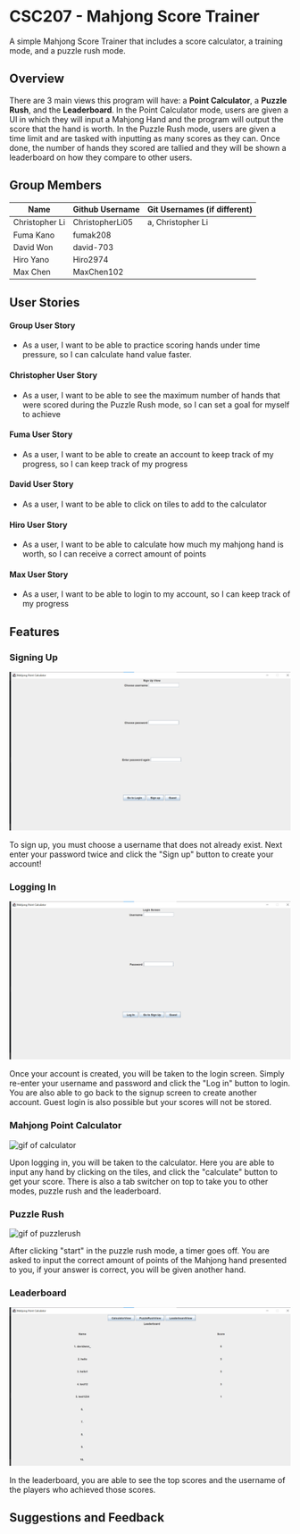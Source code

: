 # CSC207 - Mahjong Score Trainer

A simple Mahjong Score Trainer that includes a score calculator, a training mode, and a puzzle rush mode.

## Overview

There are 3 main views this program will have: a **Point Calculator**, a **Puzzle Rush**, and the **Leaderboard**. In the Point Calculator mode, users are given a UI in which they will input a Mahjong Hand and the program will output the score that the hand is worth. In the Puzzle Rush mode, users are given a time limit and are tasked with inputting as many scores as they can. Once done, the number of hands they scored are tallied and they will be shown a leaderboard on how they compare to other users.

## Group Members

| Name           | Github Username | Git Usernames (if different) |
|----------------|-----------------|------------------------------|
| Christopher Li | ChristopherLi05 | a, Christopher Li            |
| Fuma Kano      | fumak208        |                              |
| David Won      | david-703       |                              |
| Hiro Yano      | Hiro2974        |                              |
| Max Chen       | MaxChen102      |                              |

## User Stories

#### Group User Story
- As a user, I want to be able to practice scoring hands under time pressure, so I can calculate hand value faster.

#### Christopher User Story
- As a user, I want to be able to see the maximum number of hands that were scored during the Puzzle Rush mode, so I can set a goal for myself to achieve

#### Fuma User Story
- As a user, I want to be able to create an account to keep track of my progress, so I can keep track of my progress

#### David User Story
- As a user, I want to be able to click on tiles to add to the calculator

#### Hiro User Story
- As a user, I want to be able to calculate how much my mahjong hand is worth, so I can receive a correct amount of points

#### Max User Story
- As a user, I want to be able to login to my account, so I can keep track of my progress

## Features

### Signing Up
![image of signup screen](images/signup.png)

To sign up, you must choose a username that does not already exist. Next enter your password twice and click the "Sign up" button to create your account!

### Logging In
![image of login](images/login.png)

Once your account is created, you will be taken to the login screen. Simply re-enter your username and password and click the "Log in" button to login. 
You are also able to go back to the signup screen to create another account.
Guest login is also possible but your scores will not be stored.

### Mahjong Point Calculator
![gif of calculator]()

Upon logging in, you will be taken to the calculator.
Here you are able to input any hand by clicking on the tiles, and click the "calculate" button to get your score.
There is also a tab switcher on top to take you to other modes, puzzle rush and the leaderboard.

### Puzzle Rush
![gif of puzzlerush]()

After clicking "start" in the puzzle rush mode, a timer goes off.
You are asked to input the correct amount of points of the Mahjong hand presented to you, if your answer is correct, you will be given another hand.

### Leaderboard
![image of leaderboard](images/leaderboard.png)

In the leaderboard, you are able to see the top scores and the username of the players who achieved those scores.

## Suggestions and Feedback




